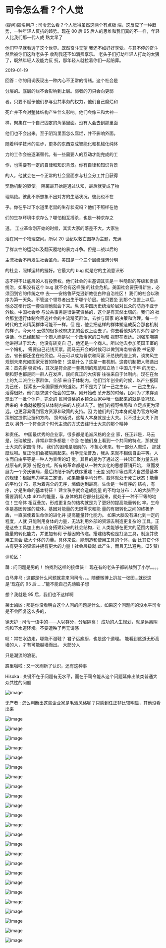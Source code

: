 # 司令怎么看？个人觉

(提问)匿名用户 : 司令怎么看？个人觉得虽然这两个有点极 端，这反应了一种趋势，一种年轻人反抗的趋势。现在 00 后 95 后人的思维和我们真的不一样，年轻人比我们那一代人成 熟太早了

他们早早就看透了这个世界。既然奋斗无望 我还不如好好享受。与其不停的奋斗然后被你们这群老头子 收割我还不如消费享乐。 老头子们打劫年轻人打劫的太狠了，既然年轻人没能力反 抗，那年轻人就拉着你们一起陪葬。

2019-01-19

回答：你的用词表现出一种内心不正常的情绪。这个社会是

分层的。底层的烂不会影响到上层。弱者的刀只会向更弱

者。只要不赋予他们参与公共事务的权力，他们自己糜烂和

死亡并不会对整体结构产生什么影响。他们会像三和大神一

样，聚集在一个自己固定的角落里面。没有人会去到那里面

他们也不会出来。至于阴沟里面怎么腐烂，并不影响外面。

随着科学技术的进步，更多的东西变成智能化和机械化纯体

力的工作会被逐渐替代。有一些需要人的互动才能完成的工

作，也需要有一定的自律和知识背景。你有自律和知识背景

的人，他就会在一个正常的社会里面参与社会分工并且获得

奖励机制的驱使。 隔离最开始是通过认知，最后就变成了物

理隔绝。彼此不断想象不出对方的生活状况，彼此也不在

乎。你在乎过下水道里老鼠的生存状况吗？他们不照样在他

们的生存环境中求存么？哪怕相互搏杀，也是一种求存之

道。 工业革命刚开始的时候，其实大家的落差不大。大家生

活在同一个物理空间。所以 20 世纪以救亡图存为主题，充满

了群众性的运动以及翻天覆地的暴力斗争。但是二战以后的

主流社会不再发生社会革命。美国是一个三个层级泾渭分明

的社会，照样运转的挺好。它最大的 bug 就是它的主流意识形

态不得不让底层的人有投票权。他们社会的主基调其实是一 种隐形的等级和贵族统治，如果没有这个 bug 就不会有这样强 的社会危机。美国社会要获得新生，必须回到它的传统之中 去——安格鲁萨克逊新教徒白种自治社区！ 我们的社会以秩 序为第一天条。不管这个领导者出生于哪个阶层。他只要坐 到那个位置上以后，他必定奉行这一套否则他就会下来。纵 观中国历史统治阶层对民众的防范不亚于外敌。中国社会参 与公共事务是很讲究资格的，这个是有天然土壤的。我们的 社会那套运行体制会筛选社会的主流精英群体，去参与国家 的决策和治理。每一个时代的主流精英群体可能不一样。但 是，他会把这样的群体塑造成契合那套机制的样子。今天马 云做的很多政府决策的会议上面去了。你去看他对内对外的 那个讲话，他已经超越一个商人而是以一个政治家的口吻和 视野在表达。刘强东嘲笑他讲得过于宏大。他没有转变自 己，他还是一个商人。所以他去参加英国王室的一个婚礼， 需要自己花钱买票。而马云开会的时候可以做到海南省省委 书记旁边，省长都还坐在他旁边。马云可以成为普京和阿富 汗总统的座上宾，谈笑风生规划未来宛如国家元首的特使！ 这是什么？这是一套机制。这套机制把人筛选出来：首先得 够资格，其次是符合那一套机制的规范和立场！中国几千年 的历史，朝和野也都是同一群人在发声，民间真正的大侠客 往往来自于体制内。现在在台上的九二派企业家群体，全部 来自于体制内。他们当年创业的时候，以产业报国为己任， 探索出一条国家振兴的道路。并不是为了谋一己之生存，一 己之生存，活得很好。他们是求这个社会的生存。刚开始改 革开放的时候，民间为了求存涌现出了一批个体户，完全的 民间资格的乡镇企业家中唯一做起来的就是鲁冠球。后来的 主角就被那份从体制内来的人接过去了。他们的视野格局和 立足点更为深远。也更容易得到官方资源和政策的支持。因 为他们的行为本身就是为官方的政策制定提供证据和方向。 换句话说，这帮人本身就是士大夫。只不过士大夫下海去以 另外一个符合这个时代主流的方式去践行士大夫的那个精神

和责任。 中国最优秀的企业家，很多都是毛派风格的企业 家，任正非是，马云是，张瑞敏是，非常非常多都是！你会 在他们身上看到一个共同的特点，那就是士大夫的家国情 怀。 我们的困难是眼前的，不担心未来。有一部分人糜烂， 那就糜烂呗。反正他们会被隔离起来。科学无法普及，我从 来就不相信自由平等。人生而自由平等是一种人为宣传的幻 觉，其目的是为了通过这一共识汇聚力量去挑战原有的资源 分配方式。所有的革命都是从一种大众化的思想营销开始， 继而发展为一个旁氏骗局，最后终结于新的秩序重建！无差 别的平等违背大自然最基本的规律：根据热力学第二定律， 如果能量平均分布，载体就处于死亡状态！能量的平均分 布，意为着完全的无序，熵值达到最高。生命是一种有序的 结构，有序，才是生命的基本特征！ 建立秩序就会造成能量 的不均匀分布：人的大脑至少需要消耗人体 40%的能量，与 身体的其它部分比起来，就处于一种不平等的地位！生命体 相互叠加，形成更复杂的结构就是为了更好的提高能量转化 率。生命体是基因传递的载体。基因对能量的无限需求和能 量的有限转化之间的终极矛盾，一直驱使着生命体的进化并 提高能量转化能力。 如果大脑没有进化到一定的程度，人就 只能利用身体的力量，无法利用外部的资源去制造更复杂的 工具。正是这些工具加上由人自身搭建起来的社会结构，让 人类能够在更大的范围内提高能量的转化能力，并更加有利 于基因的传递。搭建结构也是打造工具，制造并使用工具会 放大个体的力量。具体来说，能制造和使用工具的个体，会 比其它个体占有更多的资源并拥有更大的力量！社会层级就 此产生，而且无法避免。(25 赞)

评论区：

罄 : 问问题是男的！ 怕找到这样的接盘侠！ 现在有的老头子都转战到了小学。。。。

白马非马 : 这都是什么问题就拿来问司令。。。随便微博上扒拉一张图…就说这是“现在的 95 后……”能不能自己先动脑子想

想？我就是 95 后，我们也不这样啊

莱士凶凶 : 那是你没看明白这个人问的问题是什么，如果这个问题问的没水平司令是不会回复这么多的，

徐天护 : 司令一语中的——人以群分，分层隔离！ 成功的人生规划，就是远离阴沟和下水道环境。不要遭殃了再无谓感

叹：常在水边走，哪能不湿鞋？ 君子远庖厨，也是这个道理。 能看到这道无形高墙的人，才有可能越墙而出。 大部分人

只是潮流的浪花。

霹里啪啦 : 又一次刷新了认识，还有这种事

Hisoka : 关键不在于问题有无水平，而在于司令能从这个问题延伸出某类普通大众共性的问题

![image](img/Image_203.png)

无产者 : 怎么判断出这些企业家是毛派风格呢？只感到任正非比较明显，其他没看出来

![image](img/Image_204.png)

![image](img/Image_205.png)

![image](img/Image_206.png)

![image](img/Image_207.png)

![image](img/Image_208.png)

![image](img/Image_209.png)

![image](img/Image_210.png)

![image](img/Image_211.png)

![image](img/Image_212.png)

![image](img/Image_213.png)

![image](img/Image_214.png)

![image](img/Image_215.png)

![image](img/Image_216.png)

![image](img/Image_217.png)

![image](img/Image_218.png)

![image](img/Image_219.png)

![image](img/Image_220.png)

![image](img/Image_221.png)

![image](img/Image_222.png)

![image](img/Image_223.png)

![image](img/Image_224.png)

![image](img/Image_225.png)

![image](img/Image_226.png)

![image](img/Image_227.png)
